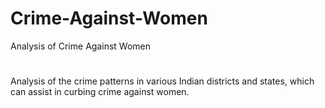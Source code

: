 # Crime-Against-Women
Analysis of Crime Against Women
#
Analysis of the crime patterns in various Indian districts and states, which can assist in curbing crime against women.
